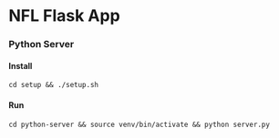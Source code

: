 # NFL Flask App


### Python Server
#### Install
`cd setup && ./setup.sh`

#### Run
`cd python-server && source venv/bin/activate && python server.py`